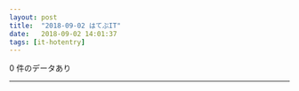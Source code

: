 ```yaml
---
layout: post
title:  "2018-09-02 はてぶIT"
date:   2018-09-02 14:01:37
tags: [it-hotentry]
---
```

0 件のデータあり

<hr>

